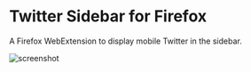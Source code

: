 # Twitter Sidebar for Firefox
A Firefox WebExtension to display mobile Twitter in the sidebar.

![screenshot](https://i.imgur.com/YesYbfS.png)
